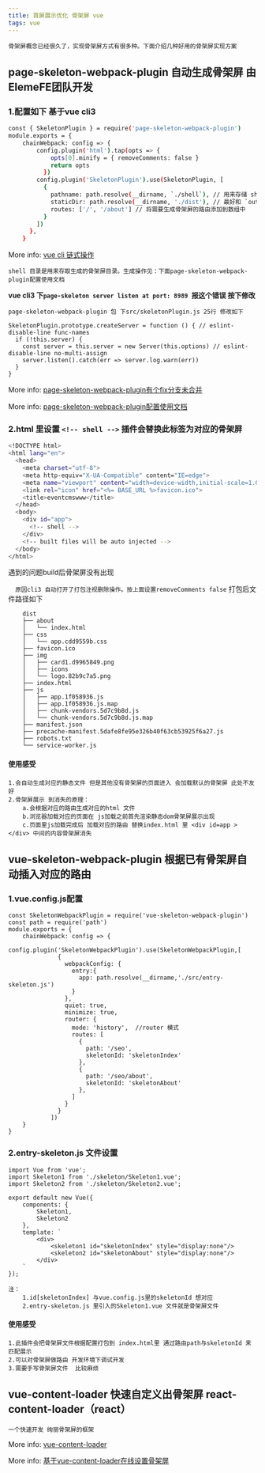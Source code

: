 ```yaml
---
title: 首屏展示优化 骨架屏 vue
tags: vue
---
```

`
骨架屏概念已经很久了，实现骨架屏方式有很多种。下面介绍几种好用的骨架屏实现方案
`
## page-skeleton-webpack-plugin 自动生成骨架屏 由ElemeFE团队开发

### 1.配置如下 基于vue cli3

``` bash
const { SkeletonPlugin } = require('page-skeleton-webpack-plugin')
module.exports = {
    chainWebpack: config => {
        config.plugin('html').tap(opts => {
            opts[0].minify = { removeComments: false }
            return opts
          })
        config.plugin('SkeletonPlugin').use(SkeletonPlugin, [
          {
            pathname: path.resolve(__dirname, `./shell`), // 用来存储 shell 文件的地址
            staticDir: path.resolve(__dirname, './dist'), // 最好和 `output.path` 相同
            routes: ['/', '/about'] // 将需要生成骨架屏的路由添加到数组中
          }
        ])
      },
    }
```
More info: [vue cli 链式操作](https://cli.vuejs.org/zh/guide/webpack.html#链式操作-高级)

`shell 目录是用来存取生成的骨架屏目录。生成操作见：下面page-skeleton-webpack-plugin配置使用文档`

**vue cli3 下`page-skeleton server listen at port: 8989 `报这个错误 按下修改**
```$xslt
page-skeleton-webpack-plugin 包 下src/skeletonPlugin.js 25行 修改如下

SkeletonPlugin.prototype.createServer = function () { // eslint-disable-line func-names
  if (!this.server) {
    const server = this.server = new Server(this.options) // eslint-disable-line no-multi-assign
    server.listen().catch(err => server.log.warn(err))
  }
}
```
More info: [page-skeleton-webpack-plugin有个fix分支未合并](https://github.com/ElemeFE/page-skeleton-webpack-plugin/commit/cd6e14af157bbee9d3442e7b5fd0df79c2b43ce3)

More info: [page-skeleton-webpack-plugin配置使用文档](https://github.com/ElemeFE/page-skeleton-webpack-plugin/blob/master/docs/i18n/zh_cn.md)
### 2.html 里设置  `<!-- shell -->` 插件会替换此标签为对应的骨架屏

``` bash
<!DOCTYPE html>
<html lang="en">
  <head>
    <meta charset="utf-8">
    <meta http-equiv="X-UA-Compatible" content="IE=edge">
    <meta name="viewport" content="width=device-width,initial-scale=1.0">
    <link rel="icon" href="<%= BASE_URL %>favicon.ico">
    <title>eventcmswww</title>
  </head>
  <body>
    <div id="app">
      <!-- shell -->
    </div>
    <!-- built files will be auto injected -->
  </body>
</html>
```
遇到的问题build后骨架屏没有出现

`  原因cli3 自动打开了打包注视删除操作。按上面设置removeComments false`
打包后文件路径如下
```$xslt
    dist
    ├── about
    │   └── index.html
    ├── css
    │   └── app.cdd9559b.css
    ├── favicon.ico
    ├── img
    │   ├── card1.d9965849.png
    │   ├── icons
    │   └── logo.82b9c7a5.png
    ├── index.html
    ├── js
    │   ├── app.1f058936.js
    │   ├── app.1f058936.js.map
    │   ├── chunk-vendors.5d7c9b8d.js
    │   └── chunk-vendors.5d7c9b8d.js.map
    ├── manifest.json
    ├── precache-manifest.5dafe8fe95e326b40f63cb53925f6a27.js
    ├── robots.txt
    └── service-worker.js
```
#### 使用感受

    1.会自动生成对应的静态文件 但是其他没有骨架屏的页面进入 会加载默认的骨架屏 此处不友好
    2.骨架屏展示 到消失的原理：
        a.会根据对应的路由生成对应的html 文件
        b.浏览器加载对应的页面在 js加载之前首先渲染静态dom骨架屏展示出现
        c.页面里js加载完成后 加载对应的路由 替换index.html 里 <div id=app ></div> 中间的内容骨架屏消失
        
        
## vue-skeleton-webpack-plugin 根据已有骨架屏自动插入对应的路由
### 1.vue.config.js配置
```$xslt
const SkeletonWebpackPlugin = require('vue-skeleton-webpack-plugin')
const path = require('path')
module.exports = {
    chainWebpack: config => {
        config.plugin('SkeletonWebpackPlugin').use(SkeletonWebpackPlugin,[
              {
                webpackConfig: {
                  entry:{
                    app: path.resolve(__dirname,'./src/entry-skeleton.js')
                  }
                },
                quiet: true,
                minimize: true,
                router: {
                  mode: 'history',  //router 模式
                  routes: [
                    {
                      path: '/seo',
                      skeletonId: 'skeletonIndex'
                    },
                    {
                      path: '/seo/about',
                      skeletonId: 'skeletonAbout'
                    },
                  ]
                }
              }
            ])
    }
}
```
### 2.entry-skeleton.js 文件设置
```$xslt
import Vue from 'vue';
import Skeleton1 from './skeleton/Skeleton1.vue';
import Skeleton2 from './skeleton/Skeleton2.vue';

export default new Vue({
    components: {
        Skeleton1,
        Skeleton2
    },
    template: `
        <div>
            <skeleton1 id="skeletonIndex" style="display:none"/>
            <skeleton2 id="skeletonAbout" style="display:none"/>
        </div>
    `
});

```
    注：
        1.id[skeletonIndex] 与vue.config.js里的skeletonId 想对应
        2.entry-skeleton.js 里引入的Skeleton1.vue 文件就是骨架屏文件
#### 使用感受  
    1.此插件会把骨架屏文件根据配置打包到 index.html里 通过路由path与skeletonId 来匹配展示
    2.可以对骨架屏做路由 开发环境下调试开发
    3.需要手写骨架屏文件  比较麻烦
## vue-content-loader 快速自定义出骨架屏 react-content-loader（react）
    一个快速开发 绚丽骨架屏的框架
    
More info: [vue-content-loader](https://github.com/egoist/vue-content-loader)

More info: [基于vue-content-loader在线设置骨架屏](http://danilowoz.com/create-vue-content-loader/)